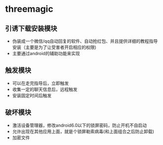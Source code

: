 # threemagic

## 引诱下载安装模块
- 伪装成一个微信/qq自动回复的软件、自动抢红包、并且提供详细的教程指导安装（主要是为了让受害者开启相应的权限)
- 主要通过android的辅助功能来实现

## 触发模块
- 可以在走完指导后，立即触发
- 收集一定的聊天信息后，远程触发
- 安装固定时间后触发

## 破坏模块
- 激活设备管理器，修改android6.0以下的锁屏密码，防止开机不自启动
- 允许出现在其他应用上面，就是个锁屏勒索病毒(和上面组合之后防止卸载)
- 加密文件
